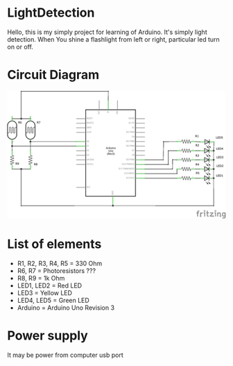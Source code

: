 # LightDetection
Hello, this is my simply project for learning of Arduino. It's simply light detection. When You shine a flashlight from left or right,  particular led turn on or off. 
# Circuit Diagram
![Schematic](/LightDetectionSchematic_schem.jpg)
# List of elements
- R1, R2, R3, R4, R5 = 330 Ohm
- R6, R7 = Photoresistors ???
- R8, R9 = 1k Ohm
- LED1, LED2 = Red LED
- LED3 = Yellow LED
- LED4, LED5 = Green LED
- Arduino = Arduino Uno Revision 3

# Power supply
It may be power from computer usb port
